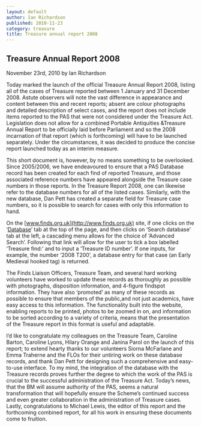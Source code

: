 ```yaml
---
layout: default
author: Ian Richardson
published: 2010-11-23
category: treasure
title: Treasure annual report 2008
---
```

Treasure Annual Report 2008
---------------------------

November 23rd, 2010 by Ian Richardson

Today marked the launch of the official Treasure Annual Report 2008, listing all of the cases of Treasure reported between 1 January and 31 December 2008. Astute observers will note the vast difference in appearance and content between this and recent reports; absent are colour photographs and detailed description of select cases, and the report does not include items reported to the PAS that were not considered under the Treasure Act. Legislation does not allow for a combined Portable Antiquities &Treasure Annual Report to be officially laid before Parliament and so the 2008 incarnation of that report (which is forthcoming) will have to be launched separately. Under the circumstances, it was decided to produce the concise report launched today as an interim measure.

This short document is, however, by no means something to be overlooked. Since 2005/2006, we have endeavoured to ensure that a PAS Database record has been created for each find of reported Treasure, and those associated reference numbers have appeared alongside the Treasure case numbers in those reports. In the Treasure Report 2008, one can likewise refer to the database numbers for all of the listed cases. Similarly, with the new database, Dan Pett has created a separate field for Treasure case numbers, so it is possible to search for cases with only this information to hand.

On the [www.finds.org.uk](http://www.finds.org.uk) site, if one clicks on the ‘[Database](http://www.finds.org.uk/database)’ tab at the top of the page, and then clicks on ‘Search database’ tab at the left, a cascading menu allows for the choice of ‘Advanced Search’. Following that link will allow for the user to tick a box labelled ‘Treasure find:’ and to input a ‘Treasure ID number’. If one inputs, for example, the number ‘2008 T200’, a database entry for that case (an Early Medieval hooked tag) is returned.

The Finds Liaison Officers, Treasure Team, and several hard working volunteers have worked to update these records as thoroughly as possible with photographs, disposition information, and 4-figure findspot information. They have also ‘promoted’ as many of these records as possible to ensure that members of the public,and not just academics, have easy access to this information. The functionality built into the website, enabling reports to be printed, photos to be zoomed in on, and information to be sorted according to a variety of criteria, means that the presentation of the Treasure report in this format is useful and adaptable.

I’d like to congratulate my colleagues on the Treasure Team, Caroline Barton, Caroline Lyons, Hilary Orange and Janina Parol on the launch of this report; to extend hearty thanks to our volunteers Siorna McFarlane and Emma Traherne and the FLOs for their untiring work on these database records, and thank Dan Pett for designing such a comprehensive and easy-to-use interface. To my mind, the integration of the database with the Treasure records proves further the degree to which the work of the PAS is crucial to the successful administration of the Treasure Act. Today’s news, that the BM will assume authority of the PAS, seems a natural transformation that will hopefully ensure the Scheme’s continued success and even greater collaboration in the administration of Treasure cases. Lastly, congratulations to Michael Lewis, the editor of this report and the forthcoming combined report, for all his work in ensuring these documents come to fruition.